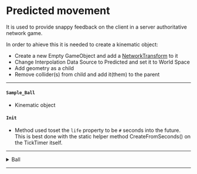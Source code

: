 # Predicted movement

It is used to provide snappy feedback on the client in a server authoritative network game.

In order to ahieve this it is needed to create a kinematic object:
- Create a new Empty GameObject and add a [NetworkTransform] to it
- Change Interpolation Data Source to Predicted and set it to World Space
- Add geometry as a child
- Remove collider(s) from child and add it(them) to the parent

---

#### `Sample_Ball`
- Kinematic object

#### `Init`
- Method used toset the `life` property to be `#` seconds into the future. This is best done with the static helper method CreateFromSeconds() on the TickTimer itself.

---

<details>
<summary> Ball
</summary>

The goal is to have instances of the Ball behave identically on all peers simultaneously.
"Simultaneous" in this context means "on the same simulation tick", not the same actual world time

```cs
...
    public class Sample_Ball : NetworkBehaviour
    {
        [Networked] private TickTimer life { get; set; }

        public void Init()
        {
            life = TickTimer.CreateFromSeconds(Runner, 5f);
        }

        public override void FixedUpdateNetwork()
        {
            if (life.Expired(Runner))
                Runner.Despawn(Object);
            else
                transform.position += 5 * transform.forward * Runner.DeltaTime;
        }
    }
...
...
    public void ShootBall(Sample_NetworkInputData data)
    {
        Runner.Spawn(_ballPrefab,
                     transform.position + _forward,
                     Quaternion.LookRotation(_forward),
                     Object.InputAuthority,
                     (runner, o) => // Initialize the Ball before synchronizing it
                     {
                        o.GetComponent<Sample_Ball>().Init();
                     });
    }
...
```

</details>

---

[NetworkTransform]:<https://doc-api.photonengine.com/en/fusion/current/class_fusion_1_1_network_transform.html>
